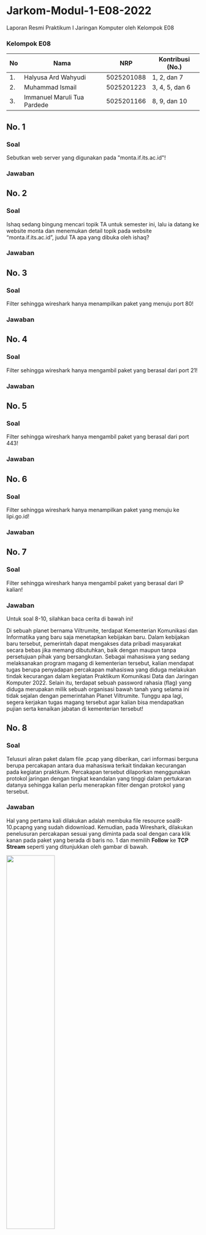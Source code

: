 # Jarkom-Modul-1-E08-2022
Laporan Resmi Praktikum I Jaringan Komputer oleh Kelompok E08

### Kelompok E08

| **No** | **Nama** | **NRP** | **Kontribusi (No.)** |
| - | - | - | - |
| 1. | Halyusa Ard Wahyudi | 5025201088 | 1, 2, dan 7 |
| 2. | Muhammad Ismail | 5025201223 | 3, 4, 5, dan 6 |
| 3. | Immanuel Maruli Tua Pardede | 5025201166 | 8, 9, dan 10 |

## No. 1
### Soal
Sebutkan web server yang digunakan pada "monta.if.its.ac.id"!
### Jawaban
## No. 2
### Soal
Ishaq sedang bingung mencari topik TA untuk semester ini, lalu ia datang ke website monta dan menemukan detail topik pada website “monta.if.its.ac.id”, judul TA apa yang dibuka oleh ishaq?
### Jawaban
## No. 3
### Soal
Filter sehingga wireshark hanya menampilkan paket yang menuju port 80!
### Jawaban
## No. 4
### Soal
Filter sehingga wireshark hanya mengambil paket yang berasal dari port 21!
### Jawaban
## No. 5
### Soal
Filter sehingga wireshark hanya mengambil paket yang berasal dari port 443!
### Jawaban
## No. 6
### Soal
Filter sehingga wireshark hanya menampilkan paket yang menuju ke lipi.go.id!
### Jawaban
## No. 7
### Soal
Filter sehingga wireshark hanya mengambil paket yang berasal dari IP kalian!
### Jawaban
Untuk soal 8-10, silahkan baca cerita di bawah ini!

Di sebuah planet bernama Viltrumite, terdapat Kementerian Komunikasi dan Informatika yang baru saja menetapkan kebijakan baru. Dalam kebijakan baru tersebut, pemerintah dapat mengakses data pribadi masyarakat secara bebas jika memang dibutuhkan, baik dengan maupun tanpa persetujuan pihak yang bersangkutan. Sebagai mahasiswa yang sedang melaksanakan program magang di kementerian tersebut, kalian mendapat tugas berupa penyadapan percakapan mahasiswa yang diduga melakukan tindak kecurangan dalam kegiatan Praktikum Komunikasi Data dan Jaringan Komputer 2022. Selain itu, terdapat sebuah password rahasia (flag) yang diduga merupakan milik sebuah organisasi bawah tanah yang selama ini tidak sejalan dengan pemerintahan Planet Viltrumite. Tunggu apa lagi, segera kerjakan tugas magang tersebut agar kalian bisa mendapatkan pujian serta kenaikan jabatan di kementerian tersebut!
## No. 8
### Soal
Telusuri aliran paket dalam file .pcap yang diberikan, cari informasi berguna berupa percakapan antara dua mahasiswa terkait tindakan kecurangan pada kegiatan praktikum. Percakapan tersebut dilaporkan menggunakan protokol jaringan dengan tingkat keandalan yang tinggi dalam pertukaran datanya sehingga kalian perlu menerapkan filter dengan protokol yang tersebut.
### Jawaban
Hal yang pertama kali dilakukan adalah membuka file resource soal8-10.pcapng yang sudah didownload. Kemudian, pada Wireshark, dilakukan penelusuran percakapan sesuai yang diminta pada soal dengan cara klik kanan pada paket yang berada di baris no. 1 dan memilih **Follow** ke **TCP Stream** seperti yang ditunjukkan oleh gambar di bawah.

<img src="https://github.com/immanuelmtpardede/Jarkom-Modul-1-E08-2022/blob/main/img/8.1.png" width=50%>

Setelah itu, akan muncul jendela Follow TCP Stream. Pada jendela tersebut, di bagian kanan bawah, terdapat input stream yang nilainya bisa kita ubah menggunakan tombol panah atas dan bawah yang tersedia.

<img src="https://github.com/immanuelmtpardede/Jarkom-Modul-1-E08-2022/blob/main/img/8.2.png" width=50%>

Dengan mengeklik tombol panah atas tersebut terus-menerus sambil mengamati data yang ditampilkan di situ, kita mendapatkan percakapan yang kita cari. Terdapat 3 percakapan dan 2 link.

<img src="https://github.com/immanuelmtpardede/Jarkom-Modul-1-E08-2022/blob/main/img/8.3.png" width=30%><img src="https://github.com/immanuelmtpardede/Jarkom-Modul-1-E08-2022/blob/main/img/8.4.png" width=30%><img src="https://github.com/immanuelmtpardede/Jarkom-Modul-1-E08-2022/blob/main/img/8.5.png" width=30%><img src="https://github.com/immanuelmtpardede/Jarkom-Modul-1-E08-2022/blob/main/img/8.6.png" width=30%><img src="https://github.com/immanuelmtpardede/Jarkom-Modul-1-E08-2022/blob/main/img/8.7.png" width=30%>

## No. 9
### Soal
Terdapat laporan adanya pertukaran file yang dilakukan oleh kedua mahasiswa dalam percakapan yang diperoleh, carilah file yang dimaksud! Untuk memudahkan laporan kepada atasan, beri nama file yang ditemukan dengan format [nama_kelompok].des3 dan simpan output file dengan nama “flag.txt”.
### Jawaban
Berdasarkan transkrip percakapan yang pertama, kita tahu bahwa file yang dimaksud berada pada port 9002. Oleh karena itu, pada Wireshark, di kolom display filter, kita tulis perintah `tcp.port == 9002` untuk menampilkan semua paket dengan protokol TCP yang menuju ke atau berasal dari port 9002. Setelah itu, klik kanan pada paket yang berada di baris no. 1 dan memilih **Follow** ke **TCP Stream** seperti yang ditunjukkan oleh gambar di bawah.

<img src="https://github.com/immanuelmtpardede/Jarkom-Modul-1-E08-2022/blob/main/img/9.1.png" width=50%>

Setelah itu, di kolom **show data as**, dipilih **Raw**.

<img src="https://github.com/immanuelmtpardede/Jarkom-Modul-1-E08-2022/blob/main/img/9.2.png" width=50%>

Kemudian, data tersebut di-save as dengan nama E08.des3.

<img src="https://github.com/immanuelmtpardede/Jarkom-Modul-1-E08-2022/blob/main/img/9.3.png" width=100%>

**Kendala:** Pada pengerjaan di hari-H praktikum, kami tidak mengubah **show datas as** menjadi **Raw**. Kami membiarkan **show data as** tetap **ASCII**. Hal ini membuat kami tidak mendapatkan hasil yang benar pada pengerjaan soal berikutnya.

## No. 10
### Soal
Temukan password rahasia (flag) dari organisasi bawah tanah yang disebutkan di atas!
### Jawaban
Berdasarkan hint pada transkrip percakapan pertama, file E08.des3 yang sudah dibuat didekripsikan menggunakan OpenSSL dengan metode des3. Lalu, outputnya disimpan dalam file dengan nama flag.txt, sesuai yang diminta pada soal no. 9. Perintah yang digunakan adalah `des3 -d -salt -in "E08.des3" -out "flag.txt"`. Akan ditanya password dekripsinya. Berdasarkan hint pada transkrip percakapan kedua dan ketiga, password yang benar adalah **nakano**, marga dari 5 kembar bersaudara pada "anime 5-toubun no Hanayome".

<img src="https://github.com/immanuelmtpardede/Jarkom-Modul-1-E08-2022/blob/main/img/10.1.png" width=100%>

Kita berhasil mendapatkan password rahasianya, yaitu **JaRkOm2022{8uK4N_CtF_k0k_h3h3h3}**.

<img src="https://github.com/immanuelmtpardede/Jarkom-Modul-1-E08-2022/blob/main/img/10.2.png" width=100%>

**Kendala:** Pada pengerjaan di hari-H praktikum, kami tidak mendapatkan jawaban yang benar. Alasannya sudah dijelaskan pada soal no. 9 di bagian Kendala. Namun, cara pengerjaannya sama. Selain itu, kami juga jadi tidak tahu bahwa password yang benar adalah **nakano**. Kami sempat mengira bahwa passwordnya adalah judul dari animenya, **gotoubunnohanayome**.
